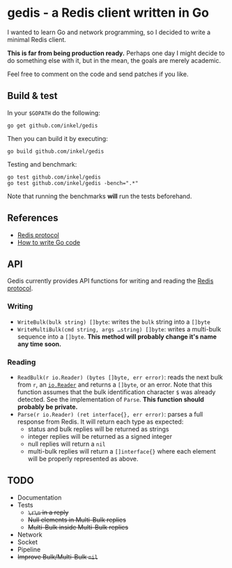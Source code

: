 # gedis - a Redis client written in Go

I wanted to learn Go and network programming, so I decided to write a minimal Redis client.

**This is far from being production ready.** Perhaps one day I might decide to do something else with it, but in the mean, the goals are merely academic.

Feel free to comment on the code and send patches if you like.

## Build & test

In your `$GOPATH` do the following:

```
go get github.com/inkel/gedis
```

Then you can build it by executing:

```
go build github.com/inkel/gedis
```

Testing and benchmark:

```
go test github.com/inkel/gedis
go test github.com/inkel/gedis -bench=".*"
```

Note that running the benchmarks **will** run the tests beforehand.


## References

* [Redis protocol](http://redis.io/topics/protocol)
* [How to write Go code](http://golang.org/doc/code.html)

## API

Gedis currently provides API functions for writing and reading the [Redis protocol](http://redis.io/topics/protocol).

### Writing

* `WriteBulk(bulk string) []byte`: writes the `bulk` string into a `[]byte`
* `WriteMultiBulk(cmd string, args …string) []byte`: writes a multi-bulk sequence into a `[]byte`. **This method will probably change it's name any time soon.**

### Reading

* `ReadBulk(r io.Reader) (bytes []byte, err error)`: reads the next bulk from `r`, an [`io.Reader`](http://golang.org/pkg/io/#Reader) and returns a `[]byte`, or an error. Note that this function assumes that the bulk identification character `$` was already detected. See the implementation of `Parse`. **This function should probably be private.**
* `Parse(r io.Reader) (ret interface{}, err error)`: parses a full response from Redis. It will return each type as expected:
  * status and bulk replies will be returned as strings
  * integer replies will be returned as a signed integer
  * null replies will return a `nil`
  * multi-bulk replies will return a `[]interface{}` where each element will be properly represented as above.

## TODO

* Documentation
* Tests
  * ~~`\r\n` in a reply~~
  * ~~Null elements in Multi-Bulk replies~~
  * ~~Multi-Bulk inside Multi-Bulk replies~~
* Network
* Socket
* Pipeline
* ~~Improve Bulk/Multi-Bulk `nil`~~
